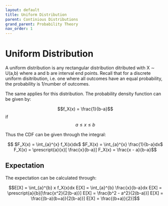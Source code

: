 ```yaml
---
layout: default
title: Uniform Distribution
parent: Continious Distributions
grand_parent: Probability Theory
nav_order: 1
---
```

# Uniform Distribution
A uniform distribution is any rectangular distribution ditributed with X $\sim$ U(a,b) where a and b are interval end points. Recall that for a discrete uniform disitribution, i.e. one where all outcomes have an equal probability, the probability is 1/number of outcomes.

The same applies for this distribution. The probability density function can be given by:

$$f_X(x) = \frac{1}{b-a}$$ if $$a \leq x \leq b$$

Thus the CDF can be given through the integral:

```math

$F_X(x) = \int_{a}^{x} f_X(x)dx$

$F_X(x) = \int_{a}^{x} \frac{1}{b-a}dx$

F_X(x) = \prescript{a}{x}[ \frac{x}{b-a}] 

F_X(x) = \frac{x - a}{b-a}
```
## Expectation
The expectation can be calculated through:
```math
E[X] = \int_{a}^{b} x f_X(x)dx

E[X] = \int_{a}^{b} \frac{x}{b-a}dx

E[X] =  \prescript{a}{b}[\frac{x^2}{2(b-a)}]

E[X] =  \frac{b^2 - a^2}{2(b-a)}]

E[X] =  \frac{(b-a)(b+a)}{2(b-a)}]

E[X] =  \frac{(b+a)}{2}]
```
